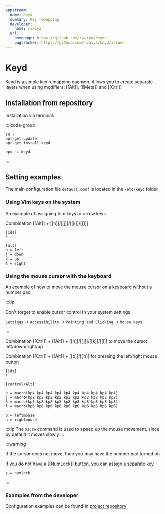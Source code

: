 ```yaml
---
appstream:
  name: Keyd
  summary: Key remapping
  developer:
    name: rvaiya
  url:
    homepage: https://github.com/rvaiya/keyd/
    bugtracker: https://github.com/rvaiya/keyd/issues
---
```


# Keyd

Keyd is a simple key remapping daemon. Allows you to create separate layers when using modifiers: [[Alt]], [[Meta]] and [[Ctrl]]

## Installation from repository

Installation via terminal:

::: code-group

```shell-vue[apt-get]
su -
apt-get update
apt-get install keyd
```

```shell-vue[epm]
epm -i keyd
```

:::

## Setting examples

The main configuration file `default.conf` is located in the `/etc/keyd` folder

### Using Vim keys on the system

An example of assigning Vim keys to arrow keys

Combination [[Alt]] + [[h]]/[[j]]/[[k]]/[[l]]

```
[ids]
*

[alt]
h = left
j = down
k = up
l = right
```

### Using the mouse cursor with the keyboard

An example of how to move the mouse cursor on a keyboard without a number pad

:::tip

Don't forget to enable cursor control in your system settings

`Settings` -> `Accessibility` -> `Pointing and Clicking` -> `Mouse keys`

:::

Combination [[Ctrl]] + [[Alt]] + [[h]]/[[j]]/[[k]]/[[l]] to move the cursor left/down/right/up

Combination [[Ctrl]] + [[Alt]] + [[b]]/[[n]] for pressing the left/right mouse button

```
[ids]
*

[control+alt]

h = macro(kp4 kp4 kp4 kp4 kp4 kp4 kp4 kp4 kp4 kp4)
j = macro(kp2 kp2 kp2 kp2 kp2 kp2 kp2 kp2 kp2 kp2)
k = macro(kp8 kp8 kp8 kp8 kp8 kp8 kp8 kp8 kp8 kp8)
l = macro(kp6 kp6 kp6 kp6 kp6 kp6 kp6 kp6 kp6 kp6)

b = leftmouse
n = rightmouse
```

:::tip
The `macro` command is used to speed up the mouse movement, since by default it moves slowly
:::

:::warning

If the cursor does not move, then you may have the number pad turned on

If you do not have a [[NumLock]] button, you can assign a separate key

```
z = numlock
```

:::

### Examples from the developer

Configuration examples can be found in [project repository](https://github.com/rvaiya/keyd/)

